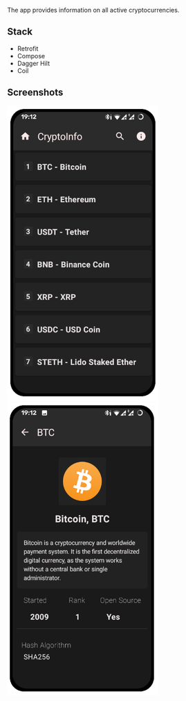 The app provides information on all active cryptocurrencies.

## Stack
- Retrofit
- Compose
- Dagger Hilt
- Coil

## Screenshots
<img src="/screenshots/scr1.png" alt="scr" width="350"/>
<img src="/screenshots/scr2.png" alt="scr" width="350"/>